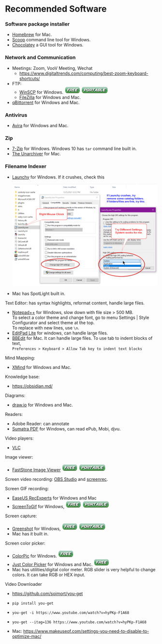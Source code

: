 # Recommended Software

### Software package installer
- [Homebrew](https://brew.sh/) for Mac.
- [Scoop](https://scoop.sh/) command line tool for Windows.
- [Chocolatey](https://chocolatey.org/) a GUI tool for Windows.

### Network and Communication
- Meetings: Zoom, VooV Meeting, Wechat
    - https://www.digitaltrends.com/computing/best-zoom-keyboard-shortcuts/
- FTP: 
  - [WinSCP](https://winscp.net/eng/index.php) for Windows. ![free](free.png) ![portable](portable.png)
  - [FileZilla](https://filezilla-project.org/) for Windows and Mac.
- [qBittorrent](https://www.qbittorrent.org/) for Windows and Mac.

### Antivirus
- [Avira](https://www.avira.com) for Windows and Mac.

### Zip
- [7-Zip](https://www.7-zip.org/) for Windows. Windows 10 has ```tar``` command line built in.
- [The Unarchiver](https://theunarchiver.com/) for Mac.

### Filename Indexer 
- [Launchy](https://www.launchy.net/) for Windows. If it crushes, check this  

  ![tip](launchy.png) 
  
- Mac has SpotLight built in.

Text Editor: has syntax highlights, reformat content, handle large files.
- [Notepad++](https://notepad-plus-plus.org/) for Windows, slow down with file size > 500 MB.  
  To select a color theme and change font, go to menu Settings | Style Configurator and select theme
  at the top.  
  To replace with new lines, use `\n`.
- [EditPad Lite](https://www.editpadlite.com/) for windows, can handle large files.
- [BBEdit](https://www.barebones.com/products/bbedit/) for Mac. It can handle large files. 
  To use tab to indent blocks of text,   
    ```Preferences > Keyboard > Allow Tab key to indent text blocks```

Mind Mapping: 
- [XMind](https://www.xmind.net/) for Windows and Mac.

Knowledge base:
- https://obsidian.md/

Diagrams: 
- [draw.io](https://www.draw.io) for Windows and Mac.

Readers:
- Adobe Reader: can annotate
- [Sumatra PDF](https://www.sumatrapdfreader.org/free-pdf-reader.html) for Windows, 
  can read ePub, Mobi, djvu.

Video players: 
- [VLC](https://www.videolan.org/)

Image viewer: 
- [FastStone Image Viewer](https://www.faststone.org/download.htm)
  ![free](free.png) ![portable](portable.png)

Screen video recording: [OBS Studio](https://obsproject.com/) and 
  [screenrec](https://screenrec.com/screen-recorder/). 

Screen GIF recording:
- [EaseUS RecExperts](https://www.easeus.com/screen-recording-tips/gif-recorders.html)
  for Windows and Mac
- [ScreenToGif](https://www.screentogif.com/) for Windows, ![free](free.png) ![portable](portable.png)

Screen capture: 
- [Greenshot](https://getgreenshot.org/) for Windows, 
  ![free](free.png) ![portable](portable.png)
- Mac has it built in.

Screen color picker: 
- [ColorPic](http://www.iconico.com/colorpic/) for Windows. ![free](free.png)
- [Just Color Picker](https://annystudio.com/software/colorpicker/) for Windows and Mac. ![free](free.png)
- Mac has utilities/digital color meter. RGB slider is very helpful to change colors. It can take RGB or HEX input.

Video Downloader
- https://github.com/soimort/you-get
- `pip install you-get`
- `you-get -i https://www.youtube.com/watch?v=hyPKp-F1A68`
- `you-get --itag=136 https://www.youtube.com/watch?v=hyPKp-F1A68`

- Mac: https://www.makeuseof.com/settings-you-need-to-disable-to-optimize-mac/

